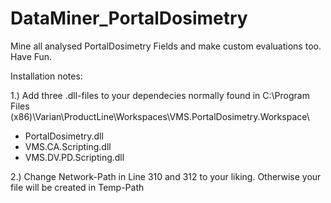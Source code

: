 # DataMiner_PortalDosimetry
Mine all analysed PortalDosimetry Fields and make custom evaluations too. Have Fun.

Installation notes:

1.) Add three .dll-files to your dependecies normally found in C:\Program Files (x86)\Varian\ProductLine\Workspaces\VMS.PortalDosimetry.Workspace\
- PortalDosimetry.dll
- VMS.CA.Scripting.dll
- VMS.DV.PD.Scripting.dll

2.) Change Network-Path in Line 310 and 312 to your liking. Otherwise your file will be created in Temp-Path
